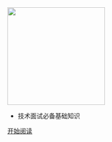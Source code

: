 <a href="https://zhoujialiang.top" target="_blank">
  <img width="220px" src="https://zhoujialiang.top/images/liangfeng.png">
</a>


- 技术面试必备基础知识

<!--<span id="busuanzi_container_site_pv">Site View : <span id="busuanzi_value_site_pv">-->


[开始阅读](README.md)

